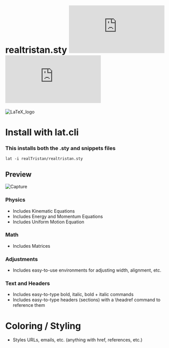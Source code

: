 # realtristan.sty ![Stars](https://img.shields.io/github/stars/realTristan/realtristan.sty?color=brightgreen) ![Watchers](https://img.shields.io/github/watchers/realTristan/realtristan.sty?label=Watchers)
![LaTeX_logo](https://user-images.githubusercontent.com/75189508/207668565-239cfe23-67e5-4357-8e7d-1b9b0bcf2c29.png)

# Install with lat.cli
### This installs both the .sty and snippets files

```
lat -i realTristan/realtristan.sty
```

## Preview 
![Capture](https://user-images.githubusercontent.com/75189508/206884294-224af55c-b28c-4eaa-bf17-e8ffbf474fbd.PNG)

### Physics
- Includes Kinematic Equations
- Includes Energy and Momentum Equations
- Includes Uniform Motion Equation

### Math
- Includes Matrices

### Adjustments
- Includes easy-to-use environments for adjusting width, alignment, etc.

### Text and Headers
- Includes easy-to-type bold, italic, bold + italic commands
- Includes easy-to-type headers (sections) with a \headref command to reference them

# Coloring / Styling
- Styles URLs, emails, etc. (anything with href, references, etc.)
